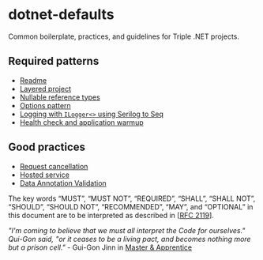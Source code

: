 # dotnet-defaults

Common boilerplate, practices, and guidelines for Triple .NET projects.

## Required patterns

- [Readme](Patterns/Readme.md)
- [Layered project](Patterns/LayeredProject.md)
- [Nullable reference types](Patterns/Nullables.md)
- [Options pattern](Patterns/Options.md)
- [Logging with `ILogger<>` using Serilog to Seq](Patterns/Serilog.md)
- [Health check and application warmup](Patterns/HealthCheck+WarmUp.md)

## Good practices

- [Request cancellation](Patterns/CancelRequest.md)
- [Hosted service](Patterns/HostedServices.md)
- [Data Annotation Validation](Patterns/Validation.md)

The key words “MUST”, “MUST NOT”, “REQUIRED”, “SHALL”, “SHALL NOT”, “SHOULD”, “SHOULD NOT”, “RECOMMENDED”, “MAY”, and “OPTIONAL” in this document are to be interpreted as described in [[RFC 2119](https://www.ietf.org/rfc/rfc2119.txt)].

_"I'm coming to believe that we must all interpret the Code for ourselves." Qui-Gon said, "or it ceases to be a living pact, and becomes nothing more but a prison cell."_ - Gui-Gon Jinn in [Master & Apprentice](https://www.goodreads.com/book/show/40917496-master-and-apprentice)
